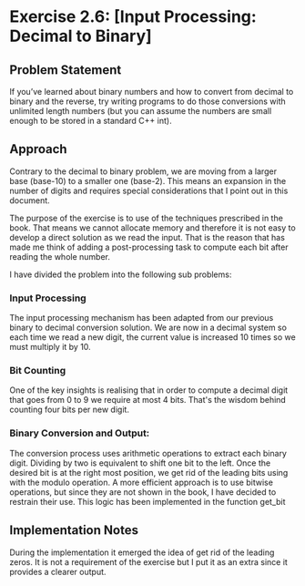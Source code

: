 # Exercise 2.6: [Input Processing: Decimal to Binary]

## Problem Statement
If you’ve learned about binary numbers and how to convert from decimal
to binary and the reverse, try writing programs to do those conversions with
unlimited length numbers (but you can assume the numbers are small
enough to be stored in a standard C++ int).

## Approach

Contrary to the  decimal to binary problem, we are moving from a larger base (base-10) to a smaller one (base-2). This means an expansion in the number of digits and requires special considerations that I point out in this document. 

The purpose of the exercise is to use of the techniques prescribed in the book. That means we cannot allocate memory and therefore it is not easy to develop a direct solution as we read the input. That is the reason that has made me think of adding a post-processing task to compute each bit after reading the whole number.

I have divided the problem into the following sub problems:

### Input Processing
The input processing mechanism has been adapted from our previous binary to decimal conversion solution. We are now in a decimal system so each time we read a new digit, the current value is increased 10 times so we must multiply it by 10.

### Bit Counting

One of the key insights is realising that in order to compute a decimal digit that goes from 0 to 9 we require at most 4 bits. That's the wisdom behind counting four bits per new digit.

### Binary Conversion and Output: 
The conversion process uses arithmetic operations to extract each binary digit. Dividing by two is equivalent to shift one bit to the left. Once the desired bit is at the right most position, we get rid of the leading bits using with the modulo operation. A more efficient approach is to use bitwise operations, but since they are not shown in the book, I have decided to restrain their use. This logic has been implemented in the function get_bit


## Implementation Notes

During the implementation it emerged the idea of get rid of the leading zeros. It is not a requirement of the exercise but I put it as an extra since it provides a clearer output.